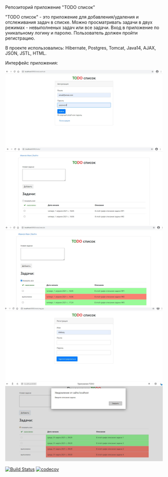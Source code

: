 Репозиторий приложение "TODO список"

"TODO список" - это приложение для добавления/удаления и отслеживания задач в списке. 
Можно просматривать задачи в двух режимах - невыполненых задач или все задачи.
Вход в приложение по уникальному логину и паролю. Пользователь должен пройти регистрацию.

В проекте использовались: Hibernate, Postgres, Tomcat, Java14, AJAX, JSON, JSTL, HTML.

Интерфейс приложения:

![alt text](https://raw.githubusercontent.com/Alexey710/job4j_todo/master/images/auth.JPG)
![alt text](https://raw.githubusercontent.com/Alexey710/job4j_todo/master/images/main_menu.JPG)
![alt text](https://raw.githubusercontent.com/Alexey710/job4j_todo/master/images/main_menu2.JPG)
![alt text](https://raw.githubusercontent.com/Alexey710/job4j_todo/master/images/reg.JPG)
![alt text](https://github.com/Alexey710/job4j_todo/blob/master/images/validation.JPG)



[![Build Status](https://travis-ci.org/Alexey710/job4j_todo.svg?branch=master)](https://travis-ci.org/Alexey710/job4j_todo)
[![codecov](https://codecov.io/gh/Alexey710/job4j_todo/branch/master/graph/badge.svg)](https://codecov.io/gh/Alexey710/job4j_todo)